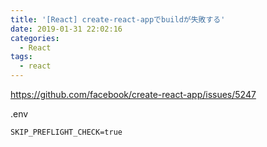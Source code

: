 ```yaml
---
title: '[React] create-react-appでbuildが失敗する'
date: 2019-01-31 22:02:16
categories:
  - React
tags:
  - react
---
```


<!-- more -->

https://github.com/facebook/create-react-app/issues/5247


.env

```
SKIP_PREFLIGHT_CHECK=true
```